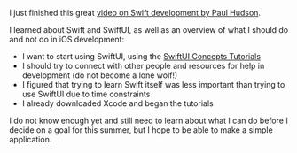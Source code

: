 I just finished this great [video on Swift development by Paul Hudson](https://www.youtube.com/watch?v=HNXzcAwNqMc).

I learned about Swift and SwiftUI, as well as an overview of what I should do and not do in iOS development:

- I want to start using SwiftUI, using the [SwiftUI Concepts Tutorials](https://developer.apple.com/tutorials/swiftui-concepts)
- I should try to connect with other people and resources for help in development (do not become a lone wolf!)
- I figured that trying to learn Swift itself was less important than trying to use SwiftUI due to time constraints
- I already downloaded Xcode and began the tutorials

I do not know enough yet and still need to learn about what I can do before I decide on a goal for this summer, but I hope to be able to
make a simple application.
